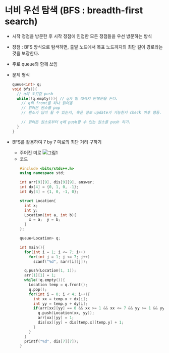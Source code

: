 # 너비 우선 탐색 (BFS : breadth-first search)
* 시작 정점을 방문한 후 시작 정점에 인접한 모든 정점들을 우선 방문하는 방식
* 장점 : BFS 방식으로 탐색하면, 출발 노드에서 목표 노드까지의 최단 길이 경로라는 것을 보장한다.
* 주로 queue와 함께 쓰임

* 문제 형식
  ```cpp
  queue<int> q;
  void bfs(){
    // q의 초깃값 push
    while(!q.empty()){ // q가 빌 때까지 반복문을 돈다.
      // q의 front를 하나 읽어옴
      // 읽어온 원소를 pop
      // 원소가 답이 될 수 있는지, 혹은 정보 update가 가능한지 check 이후 행동.
      
      // 읽어온 원소로부터 q에 push할 수 있는 원소를 push 하기.
    }
  }
  ```

* BFS를 활용하여 7 by 7 미로의 최단 거리 구하기
  * 주어진 미로
    ![그림1](https://user-images.githubusercontent.com/52440668/88052733-a78fb480-cb95-11ea-9fa7-ef0b07be4a04.png)
  * 코드
    ```cpp
    #include <bits/stdc++.h>
    using namespace std;

    int arr[9][9], dis[9][9], answer;
    int dx[4] = {0, 1, 0, -1};
    int dy[4] = {1, 0, -1, 0};

    struct Location{
      int x;
      int y;
      Location(int a, int b){
        x = a;	y = b;
      }
    };

    queue<Location> q;

    int main(){
      for(int i = 1; i <= 7; i++)
        for(int j = 1; j <= 7; j++)
          scanf("%d", &arr[i][j]);

      q.push(Location(1, 1));
      arr[1][1] = 1;
      while(!q.empty()){
        Location temp = q.front();
        q.pop();
        for(int i = 0; i < 4; i++){
          int xx = temp.x + dx[i];
          int yy = temp.y + dy[i];
          if(arr[xx][yy] == 0 && xx >= 1 && xx <= 7 && yy >= 1 && yy <= 7){
            q.push(Location(xx, yy));
            arr[xx][yy] = 1;
            dis[xx][yy] = dis[temp.x][temp.y] + 1;
          }
        }
      }
      printf("%d", dis[7][7]);
    }
    ```
